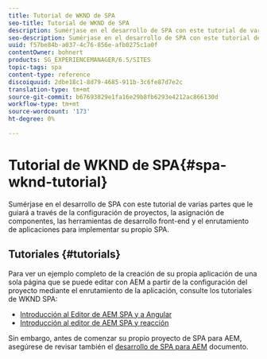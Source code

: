 ```yaml
---
title: Tutorial de WKND de SPA
seo-title: Tutorial de WKND de SPA
description: Sumérjase en el desarrollo de SPA con este tutorial de varias partes que le guiará a través de la configuración de proyectos, la asignación de componentes, las herramientas de desarrollo front-end y el enrutamiento de aplicaciones para implementar su propio SPA.
seo-description: Sumérjase en el desarrollo de SPA con este tutorial de varias partes que le guiará a través de la configuración de proyectos, la asignación de componentes, las herramientas de desarrollo front-end y el enrutamiento de aplicaciones para implementar su propio SPA.
uuid: f57be84b-a037-4c76-856e-afb0275c1a0f
contentOwner: bohnert
products: SG_EXPERIENCEMANAGER/6.5/SITES
topic-tags: spa
content-type: reference
discoiquuid: 2dbe18c1-8d79-4685-911b-3c6fe87d7e2c
translation-type: tm+mt
source-git-commit: b67693829e1fa16e29b8fb6293e4212ac866130d
workflow-type: tm+mt
source-wordcount: '173'
ht-degree: 0%

---
```



# Tutorial de WKND de SPA{#spa-wknd-tutorial}

Sumérjase en el desarrollo de SPA con este tutorial de varias partes que le guiará a través de la configuración de proyectos, la asignación de componentes, las herramientas de desarrollo front-end y el enrutamiento de aplicaciones para implementar su propio SPA.

## Tutoriales {#tutorials}

Para ver un ejemplo completo de la creación de su propia aplicación de una sola página que se puede editar con AEM a partir de la configuración del proyecto mediante el enrutamiento de la aplicación, consulte los tutoriales de WKND SPA:

* [Introducción al Editor de AEM SPA y a Angular](https://docs.adobe.com/content/help/en/experience-manager-learn/spa-angular-tutorial/overview.html)
* [Introducción al editor de AEM SPA y reacción](https://docs.adobe.com/content/help/en/experience-manager-learn/spa-react-tutorial/overview.html)

Sin embargo, antes de comenzar su propio proyecto de SPA para AEM, asegúrese de revisar también el [desarrollo de SPA para AEM](/help/sites-developing/spa-architecture.md) documento.

